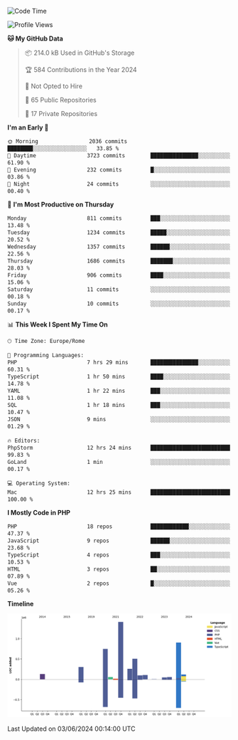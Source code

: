 <!--START_SECTION:waka-->
![Code Time](http://img.shields.io/badge/Code%20Time-5%2C086%20hrs%2040%20mins-blue)

![Profile Views](http://img.shields.io/badge/Profile%20Views-0-blue)

**🐱 My GitHub Data** 

> 📦 214.0 kB Used in GitHub's Storage 
 > 
> 🏆 584 Contributions in the Year 2024
 > 
> 🚫 Not Opted to Hire
 > 
> 📜 65 Public Repositories 
 > 
> 🔑 17 Private Repositories 
 > 
**I'm an Early 🐤** 

```text
🌞 Morning                2036 commits        ████████░░░░░░░░░░░░░░░░░   33.85 % 
🌆 Daytime                3723 commits        ███████████████░░░░░░░░░░   61.90 % 
🌃 Evening                232 commits         █░░░░░░░░░░░░░░░░░░░░░░░░   03.86 % 
🌙 Night                  24 commits          ░░░░░░░░░░░░░░░░░░░░░░░░░   00.40 % 
```
📅 **I'm Most Productive on Thursday** 

```text
Monday                   811 commits         ███░░░░░░░░░░░░░░░░░░░░░░   13.48 % 
Tuesday                  1234 commits        █████░░░░░░░░░░░░░░░░░░░░   20.52 % 
Wednesday                1357 commits        ██████░░░░░░░░░░░░░░░░░░░   22.56 % 
Thursday                 1686 commits        ███████░░░░░░░░░░░░░░░░░░   28.03 % 
Friday                   906 commits         ████░░░░░░░░░░░░░░░░░░░░░   15.06 % 
Saturday                 11 commits          ░░░░░░░░░░░░░░░░░░░░░░░░░   00.18 % 
Sunday                   10 commits          ░░░░░░░░░░░░░░░░░░░░░░░░░   00.17 % 
```


📊 **This Week I Spent My Time On** 

```text
🕑︎ Time Zone: Europe/Rome

💬 Programming Languages: 
PHP                      7 hrs 29 mins       ███████████████░░░░░░░░░░   60.31 % 
TypeScript               1 hr 50 mins        ████░░░░░░░░░░░░░░░░░░░░░   14.78 % 
YAML                     1 hr 22 mins        ███░░░░░░░░░░░░░░░░░░░░░░   11.08 % 
SQL                      1 hr 18 mins        ███░░░░░░░░░░░░░░░░░░░░░░   10.47 % 
JSON                     9 mins              ░░░░░░░░░░░░░░░░░░░░░░░░░   01.29 % 

🔥 Editors: 
PhpStorm                 12 hrs 24 mins      █████████████████████████   99.83 % 
GoLand                   1 min               ░░░░░░░░░░░░░░░░░░░░░░░░░   00.17 % 

💻 Operating System: 
Mac                      12 hrs 25 mins      █████████████████████████   100.00 % 
```

**I Mostly Code in PHP** 

```text
PHP                      18 repos            ████████████░░░░░░░░░░░░░   47.37 % 
JavaScript               9 repos             ██████░░░░░░░░░░░░░░░░░░░   23.68 % 
TypeScript               4 repos             ███░░░░░░░░░░░░░░░░░░░░░░   10.53 % 
HTML                     3 repos             ██░░░░░░░░░░░░░░░░░░░░░░░   07.89 % 
Vue                      2 repos             █░░░░░░░░░░░░░░░░░░░░░░░░   05.26 % 
```



**Timeline**

![Lines of Code chart](https://raw.githubusercontent.com/frnwtr/frnwtr/main/assets/bar_graph.png)


 Last Updated on 03/06/2024 00:14:00 UTC
<!--END_SECTION:waka-->